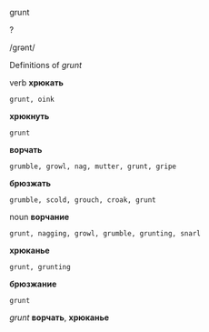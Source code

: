 grunt

?

/ɡrənt/

Definitions of _grunt_

verb
**хрюкать**

    grunt, oink
**хрюкнуть**

    grunt
**ворчать**

    grumble, growl, nag, mutter, grunt, gripe
**брюзжать**

    grumble, scold, grouch, croak, grunt

noun
**ворчание**

    grunt, nagging, growl, grumble, grunting, snarl
**хрюканье**

    grunt, grunting
**брюзжание**

    grunt

_grunt_
**ворчать**, **хрюканье**